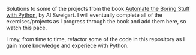 Solutions to some of the projects from the book <a href="https://automatetheboringstuff.com/">Automate the Boring Stuff with Python</a>, by Al Sweigart.  I will eventually complete all of the exercises/projects as I progress through the book and add them here, so watch this pace.

I may, from time to time, refactor some of the code in this repository as I gain more knowledge and experiece with Python.
